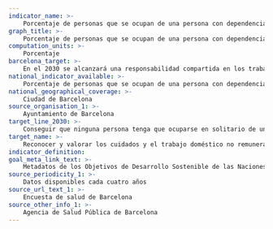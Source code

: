 ```yaml
---
indicator_name: >-
    Porcentaje de personas que se ocupan de una persona con dependencia sin ningún apoyo
graph_title: >-
    Porcentaje de personas que se ocupan de una persona con dependencia sin ningún apoyo
computation_units: >-
    Porcentaje
barcelona_target: >-
    En el 2030 se alcanzará una responsabilidad compartida en los trabajos del hogar y de cuidados, tanto dentro de las familias como entre familias, empresas y Administración pública
national_indicator_available: >-
    Porcentaje de personas que se ocupan de una persona con dependencia sin ningún apoyo
national_geographical_coverage: >-
    Ciudad de Barcelona
source_organisation_1: >-
    Ayuntamiento de Barcelona
target_line_2030: >-
    Conseguir que ninguna persona tenga que ocuparse en solitario de una persona mayor o discapacitada con necesidad de cuidados: 0,0%
target_name: >-
    Reconocer y valorar los cuidados y el trabajo doméstico no remunerados, mediante la prestación de servicios públicos, la provisión de infraestructuras y la formulación de políticas de protección social, así como mediante la promoción de la responsabilidad compartida en el hogar y la familia, según proceda en cada país
indicator_definition:
goal_meta_link_text: >-
    Metadatos de los Objetivos de Desarrollo Sostenible de las Naciones Unidas (pdf 894kB)
source_periodicity_1: >-
    Datos disponibles cada cuatro años
source_url_text_1: >-
    Encuesta de salud de Barcelona 
source_other_info_1: >-
    Agencia de Salud Pública de Barcelona
---
```

